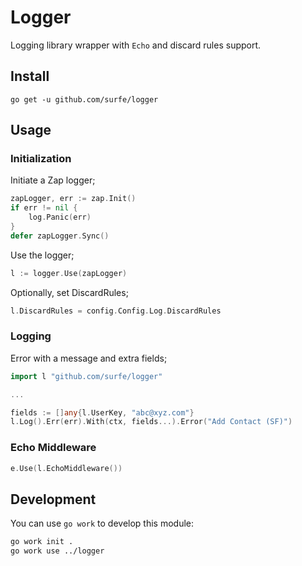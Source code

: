 # Logger

Logging library wrapper with `Echo` and discard rules support.

## Install

```
go get -u github.com/surfe/logger
```

## Usage

### Initialization

Initiate a Zap logger;
```go
zapLogger, err := zap.Init()
if err != nil {
	log.Panic(err)
}
defer zapLogger.Sync()
```

Use the logger;
```go
l := logger.Use(zapLogger)
```

Optionally, set DiscardRules;
```go
l.DiscardRules = config.Config.Log.DiscardRules
```

### Logging

Error with a message and extra fields;
```go
import l "github.com/surfe/logger"

...

fields := []any{l.UserKey, "abc@xyz.com"}
l.Log().Err(err).With(ctx, fields...).Error("Add Contact (SF)")
```

### Echo Middleware

```go
e.Use(l.EchoMiddleware())
```

## Development

You can use `go work` to develop this module:

```bash
go work init .
go work use ../logger
```
